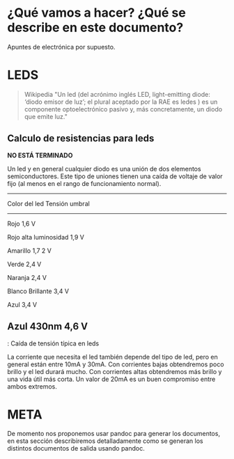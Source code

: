 ¿Qué vamos a hacer? ¿Qué se describe en este documento?
=======================================================

Apuntes de electrónica por supuesto.

LEDS
====

> Wikipedia "Un led (del acrónimo inglés LED, light-emitting diode:
> ‘diodo emisor de luz’; el plural aceptado por la RAE es ledes ) es un
> componente optoelectrónico pasivo y, más concretamente, un diodo que
> emite luz."

Calculo de resistencias para leds
---------------------------------

**NO ESTÁ TERMINADO**

Un led y en general cualquier diodo es una unión de dos elementos
semiconductores. Este tipo de uniones tienen una caída de voltaje de
valor fijo (al menos en el rango de funcionamiento normal).

  ----------------------------------
  Color del led             Tensión
                            umbral
  ------------------------ ---------
  Rojo                       1,6 V

  Rojo alta luminosidad      1,9 V

  Amarillo                  1,7 2 V

  Verde                      2,4 V

  Naranja                    2,4 V

  Blanco Brillante           3,4 V

  Azul                       3,4 V

  Azul 430nm                 4,6 V
  ----------------------------------

  : Caída de tensión típica en leds

La corriente que necesita el led también depende del tipo de led, pero
en general están entre 10mA y 30mA. Con corrientes bajas obtendremos
poco brillo y el led durará mucho. Con corrientes altas obtendremos más
brillo y una vida útil más corta. Un valor de 20mA es un buen compromiso
entre ambos extremos.

META
====

De momento nos proponemos usar pandoc para generar los documentos, en
esta sección describiremos detalladamente como se generan los distintos
documentos de salida usando pandoc.

